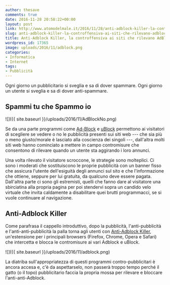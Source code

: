 ```yaml
---
author: thesave
comments: true
date: 2016-11-28 20:58:22+00:00
layout: post
link: http://www.atomodelmale.it/2016/11/28/anti-adblock-killer-la-controffensiva-ai-siti-che-rilevano-adblock-e-ublock/
slug: anti-adblock-killer-la-controffensiva-ai-siti-che-rilevano-adblock-e-ublock
title: Anti-Adblock Killer, la controffensiva ai siti che rilevano AdBlock e uBlock
wordpress_id: 17365
image: uploads/2016/11/adblock.png
categories:
- Informatica
- Internet
tags:
- Pubblicità
---
```


Ogni giorno un pubblicitario si sveglia e sa di dover spammare.
Ogni giorno un utente si sveglia e sa di dover anti-spammare.

## Spammi tu che Spammo io

![]({{ site.baseurl }}/uploads/2016/11/AdBlockNo.png)

Se da una parte programmi come [Ad-Block](https://adblockplus.org/) e [uBlock](https://www.ublock.org/) permettono ai visitatori di scegliere se vedere o no le pubblicità presenti sui siti web --- che sia più o meno giusto/morale è lasciato alla coscienza dei singoli ---, dall'altra molti siti web hanno cominciato a mettere in campo contromisure che consentono di rilevare quando un utente sta aggirando i loro annunci.

Una volta rilevato il visitatore scroccone, le strategie sono molteplici. Ci sono i moderati che sostituiscono le proprie pubblicità con un banner fisso che assicura l'utente dell'esiguità degli annunci sul sito e che l'informazione che ottiene, seppure per lui gratuita, da qualcuno deve essere pagata. Dall'altra parte ci sono gli estremisti, quelli che fanno dare al visitatore una sbirciatina alla propria pagina per poi stendervi sopra un candido velo virtuale che invita caldamente a disabilitare quei brutti programmacci, se si vuole continuare al navigazione.

## Anti-Adblock Killer

Come parafrasa il cappello introduttivo, dopo la pubblicità, l'anti-pubblicità e l'anti-anti-pubblicità la palla torna agli utenti con [Anti-Adblock Killer](https://reek.github.io/anti-adblock-killer/#userscript), un'estensione per i principali browsers (Firefox, Chrome, Opera e Safari) che intercetta e blocca le contromisure ai vari Adblock e uBlock.

![]({{ site.baseurl }}/uploads/2016/11/adblock.png)

La diatriba sull'appropriatezza di questi programmi contro-pubblicitari è ancora accesa e, c'è da aspettarselo, non passerà troppo tempo perché il gatto (o il topo) pubblicitario faccia la propria mossa per rilevare e bloccare l'anti-anti-Adblock.
